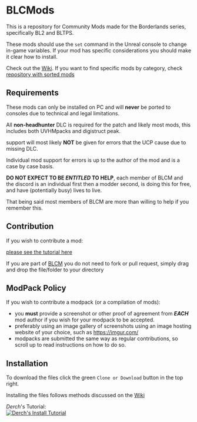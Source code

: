 # BLCMods

This is a repository for Community Mods made for the Borderlands series, specifically BL2 and BLTPS.

These mods should use the `set` command in the Unreal console to change in-game variables.
If your mod has specific considerations you should make it clear how to install.

Check out the [Wiki](https://github.com/BL2CP/BLCMods/wiki). If you want to find specific mods by category, check [repository with sorted mods](https://github.com/BLCM/ModCabinet/wiki)

## Requirements

These mods can only be installed on PC and will **never** be ported to consoles due to technical and legal limitations.

All **non-headhunter** DLC is required for the patch and likely most mods, this includes both UVHMpacks and digistruct peak.

support will most likely **NOT** be given for errors that the UCP cause due to missing DLC.

Individual mod support for errors is up to the author of the mod and is a case by case basis.

**DO NOT EXPECT TO BE *ENTITLED* TO HELP**, each member of BLCM and the discord is an individual first then a modder second, is doing this for free, and have (potentially busy) lives to live.

That being said most members of BLCM are more than willing to help if you remember this.

## Contribution

If you wish to contribute a mod:

[please see the tutorial here](https://github.com/BLCM/BLCMods/wiki/Contribution)

If you are part of [BLCM](https://github.com/BLCM) you do not need to fork or pull request, simply drag and drop the file/folder to your directory

## ModPack Policy

If you wish to contribute a modpack (or a compilation of mods):
- you **must** provide a screenshot or other proof of agreement from ***EACH*** mod author if you wish for your modpack to be accepted.
- preferably using an image gallery of screenshots using an image hosting website of your choice, such as https://imgur.com/
- modpacks are submitted the same way as regular contributions, so scroll up to read instructions on how to do so.

## Installation

To download the files click the green `Clone or Download` button in the top right.

Installing the files follows methods discussed on the [Wiki](https://github.com/BL2CP/BLCMods/wiki/Tutorial:-Installation)

*Derch*'s Tutorial:    
[![Derch's Install Tutorial](http://img.youtube.com/vi/HT79s6_KXqQ/0.jpg)](https://youtu.be/HT79s6_KXqQ)
